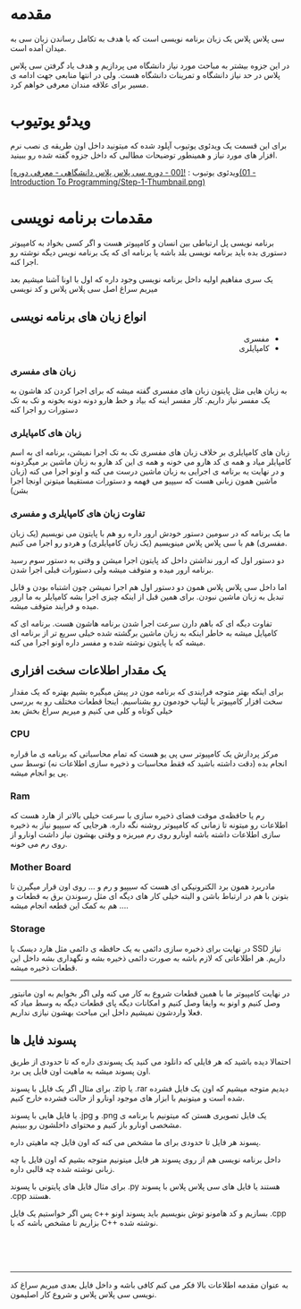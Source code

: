 # مقدمه

سی پلاس پلاس یک زبان برنامه نویسی است که با هدف به تکامل رساندن زبان سی به میدان آمده است.

در این جزوه بیشتر به مباحث مورد نیاز دانشگاه می پردازیم و هدف یاد گرفتن سی پلاس پلاس در حد نیاز دانشگاه و تمرینات دانشگاه هست. ولی در انتها منابعی جهت ادامه ی مسیر برای علاقه مندان معرفی خواهم کرد.

# ویدئو یوتیوب

برای این قسمت یک ویدئوی یوتیوب آپلود شده که میتونید داخل اون طریقه ی نصب نرم افزار های مورد نیاز و همینطور توضیحات مطالبی که داخل جزوه گفته شده رو ببینید.

ویدئوی یوتیوب :
[![00 - دوره سی پلاس پلاس دانشگاهی - معرفی دوره](01 - Introduction To Programming/Step-1-Thumbnail.png)](https://youtu.be/pHvu6_E2T84?si=pBGo6QSU8tH4WBmV)

# مقدمات برنامه نویسی

برنامه نویسی پل ارتباطی بین انسان و کامپیوتر هست و اگر کسی بخواد به کامپیوتر دستوری بده باید برنامه نویسی بلد باشه یا برنامه ای که یک برنامه نویس دیگه نوشته رو اجرا کنه.

یک سری مفاهیم اولیه داخل برنامه نویسی وجود داره که اول با اونا آشنا میشیم بعد میریم سراغ اصل سی پلاس پلاس و کد نویسی

## انواع زبان های برنامه نویسی

<div dir="rtl">
    <ul>
        <li>
            مفسری
        </li>
        <li>
            کامپایلری
        </li>
    </ul>
</div>

### زبان های مفسری

به زبان هایی مثل پایتون زبان های مفسری گفته میشه که برای اجرا کردن کد هاشون به یک مفسر نیاز داریم. کار مفسر اینه که بیاد و خط هارو دونه دونه بخونه و تک به تک دستورات رو اجرا کنه

### زبان های کامپایلری

زبان های کامپایلری بر خلاف زبان های مفسری تک به تک اجرا نمیشن، برنامه ای به اسم کامپایلر میاد و همه ی کد هارو می خونه و همه ی این کد هارو به زبان ماشین بر میگردونه و در نهایت یه برنامه ی اجرایی به زبان ماشین درست می کنه و اونو اجرا می کنه (زبان ماشین همون زبانی هست که سیپیو می فهمه و دستورات مستقیما میتونن اونجا اجرا بشن)

### تفاوت زبان های کامپایلری و مفسری
ما یک برنامه که در سومین دستور خودش ارور داره رو هم با پایتون می نویسیم (یک زبان مفسری) هم با سی پلاس پلاس مینویسیم (یک زبان کامپایلری) و هردو رو اجرا می کنیم.

دو دستور اول که ارور نداشتن داخل کد پایتون اجرا میشن و وقتی به دستور سوم رسید برنامه ارور میده و متوقف میشه ولی دستورات قبلی اجرا شدن.

اما داخل سی پلاس پلاس همون دو دستور اول هم اجرا نمیشن چون اشتباه بودن و قابل تبدیل به زبان ماشین نبودن. برای همین قبل از اینکه چیزی اجرا بشه کامپایلر به  ما ارور میده و فرایند متوقف میشه.

تفاوت دیگه ای که باهم دارن سرعت اجرا شدن برنامه هاشون هست. برنامه ای که کامپایل میشه به خاطر اینکه به زبان ماشین برگشته شده خیلی سریع تر از برنامه ای  میشه که با پایتون نوشته شده و مفسر داره اونو اجرا می کنه.

## یک مقدار اطلاعات سخت افزاری

برای اینکه بهتر متوجه فرایندی که برنامه مون در پیش میگیره بشیم بهتره که یک مقدار سخت افزار کامپیوتر یا لپتاپ خودمون رو بشناسیم. اینجا قطعات مختلف رو یه بررسی خیلی کوتاه و کلی می کنیم و میریم سراغ بخش بعد

### CPU

مرکز پردازش یک کامپیوتر سی پی یو هست که تمام محاسباتی که برنامه ی ما قراره انجام بده (دقت داشته باشید که فقط محاسبات و ذخیره سازی اطلاعات نه) توسط سی پی یو انجام میشه. 

### Ram

رم یا حافظه‌ی موقت فضای ذخیره سازی با سرعت خیلی بالاتر از هارد هست که اطلاعات رو میتونه تا زمانی که کامپیوتر روشنه نگه داره. هرجایی که سیپیو نیاز به ذخیره سازی اطلاعات داشته باشه اونارو روی رم میریزه و وقتی بهشون نیاز داشت اونارو از روی رم می خونه.

### Mother Board

مادربرد همون برد الکترونیکی ای هست که سیپیو و رم و ... روی اون قرار میگیرن تا بتونن با هم در ارتباط باشن و البته خیلی کار های دیگه ای مثل رسوندن برق به قطعات و ... هم به کمک این قطعه انجام میشه.

### Storage

در نهایت برای ذخیره سازی دائمی به یک حافظه ی دائمی مثل هارد دیسک یا SSD نیاز داریم. هر اطلاعاتی که لازم باشه به صورت دائمی ذخیره بشه و نگهداری بشه داخل این قطعات ذخیره میشه.

---
در نهایت کامپیوتر ما با همین قطعات شروع به کار می کنه ولی اگر بخوایم به اون مانیتور وصل کنیم و اونو به وایفا وصل کنیم و امکانات دیگه پای قطعات دیگه به وسط میاد که فعلا واردشون نمیشیم داخل این مباحث بهشون نیازی نداریم.

## پسوند فایل ها

احتمالا دیده باشید که هر فایلی که دانلود می کنید یک پسوندی داره که تا حدودی از طریق اون پسوند میشه به ماهیت اون فایل پی برد.

برای مثال اگر یک فایل با پسوند .zip یا .rar دیدیم متوجه میشیم که اون یک فایل فشرده شده است و میتونیم با ابزار های موجود اونارو از حالت فشرده خارج کنیم.

یا فایل هایی با پسوند .jpg و .png  یک فایل تصویری هستن که میتونیم با برنامه ی مشخصی اونارو باز کنیم و محتوای داخلشون رو ببینیم.

پسوند هر فایل تا حدودی برای ما مشخص می کنه که اون فایل چه ماهیتی داره.

داخل برنامه نویسی هم از روی پسوند هر فایل میتونیم متوجه بشیم که اون فایل با چه زبانی نوشته شده چه قالبی داره.

برای مثال فایل های پایتونی با پسوند .py هستند
یا فایل های سی پلاس پلاس با پسوند .cpp هستند.

پس اگر خواستیم یک فایل c++ بسازیم و کد هامونو توش بنویسیم باید پسوند اونو .cpp بزاریم تا مشخص باشه که با C++ نوشته شده.

<br>
<br>
<br>

--- 

به عنوان مقدمه اطلاعات بالا فکر می کنم کافی باشه و داخل فایل بعدی میریم سراغ کد نویسی سی پلاس پلاس و شروع کار اصلیمون.